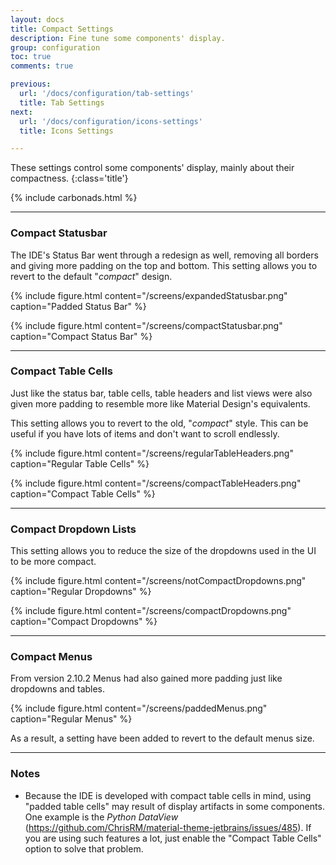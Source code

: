 ```yaml
---
layout: docs
title: Compact Settings
description: Fine tune some components' display.
group: configuration
toc: true
comments: true

previous:
  url: '/docs/configuration/tab-settings'
  title: Tab Settings
next:
  url: '/docs/configuration/icons-settings'
  title: Icons Settings

---
```


These settings control some components' display, mainly about their compactness.
{:class='title'}

{% include carbonads.html %}

----
### Compact Statusbar

The IDE's Status Bar went through a redesign as well, removing all borders and giving more padding on the top and
bottom. This setting allows you to revert to the default "_compact_" design.


{% include figure.html content="/screens/expandedStatusbar.png" caption="Padded Status Bar" %}

{% include figure.html content="/screens/compactStatusbar.png" caption="Compact Status Bar" %}

----
### Compact Table Cells

Just like the status bar, table cells, table headers and list views were also given more padding to resemble more like
Material Design's equivalents.

This setting allows you to revert to the old, "_compact_" style. This can be useful if you have lots of items and don't
want to scroll endlessly.

{% include figure.html content="/screens/regularTableHeaders.png" caption="Regular Table Cells" %}

{% include figure.html content="/screens/compactTableHeaders.png" caption="Compact Table Cells" %}

----
### Compact Dropdown Lists

This setting allows you to reduce the size of the dropdowns used in the UI to be more compact.

{% include figure.html content="/screens/notCompactDropdowns.png" caption="Regular Dropdowns" %}

{% include figure.html content="/screens/compactDropdowns.png" caption="Compact Dropdowns" %}

----
### Compact Menus

From version 2.10.2 Menus had also gained more padding just like dropdowns and tables.

{% include figure.html content="/screens/paddedMenus.png" caption="Regular Menus" %}

As a result, a setting have been added to revert to the default menus size.

----
### Notes

- Because the IDE is developed with compact table cells in mind, using "padded table cells" may result of display
  artifacts in some components. One example is the *Python DataView*
  (<https://github.com/ChrisRM/material-theme-jetbrains/issues/485>). If you are using such features a lot, just enable
  the "Compact Table Cells" option to solve that problem.

